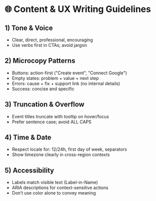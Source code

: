 # 🌐 Content & UX Writing Guidelines

## 1) Tone & Voice
- Clear, direct, professional, encouraging
- Use verbs first in CTAs; avoid jargon

## 2) Microcopy Patterns
- Buttons: action-first ("Create event", "Connect Google")
- Empty states: problem + value + next step
- Errors: cause + fix + support link (no internal details)
- Success: concise and specific

## 3) Truncation & Overflow
- Event titles truncate with tooltip on hover/focus
- Prefer sentence case; avoid ALL CAPS

## 4) Time & Date
- Respect locale for: 12/24h, first day of week, separators
- Show timezone clearly in cross-region contexts

## 5) Accessibility
- Labels match visible text (Label-in-Name)
- ARIA descriptions for context-sensitive actions
- Don’t use color alone to convey meaning
